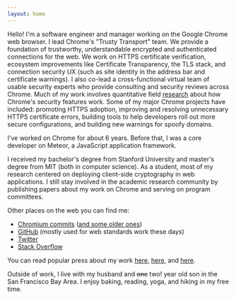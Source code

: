 ```yaml
---
layout: home
---
```


Hello! I'm a software engineer and manager working on the Google Chrome web
browser. I lead Chrome's "Trusty Transport" team. We provide a foundation of
trustworthy, understandable encrypted and authenticated connections for the web.
We work on HTTPS certificate verification, ecosystem improvements like
Certificate Transparency, the TLS stack, and connection security UX (such as
site identity in the address bar and certificate warnings). I also co-lead a
cross-functional virtual team of usable security experts who provide consulting
and security reviews across Chrome. Much of my work involves quantitative field
[research](publications.html) about how Chrome's security features work. Some of
my major Chrome projects have included: promoting HTTPS adoption, improving and
resolving unnecessary HTTPS certificate errors, building tools to help
developers roll out more secure configurations, and building new warnings for
spoofy domains.

I've worked on Chrome for about 6 years. Before that, I was a core developer on
Meteor, a JavaScript application framework.

I received my bachelor's degree from Stanford University and master's degree
from MIT (both in computer science). As a student, most of my research centered
on deploying client-side cryptography in web applications. I still stay involved
in the academic research community by publishing papers about my work on Chrome
and serving on program committees.

Other places on the web you can find me:
* [Chromium commits](https://chromium-review.googlesource.com/q/owner:estark%2540chromium.org)
 ([and some older ones](https://codereview.chromium.org/search?closed=1&owner=estark%40chromium.org&reviewer=&cc=&repo_guid=&base=&project=&private=1&commit=1&created_before=&created_after=&modified_before=&modified_after=&order=&format=html&keys_only=False&with_messages=False&cursor=&limit=30))
* [GitHub](https://www.github.com/estark37/) (mostly used for web standards work these days)
* [Twitter](https://twitter.com/estark37/)
* [Stack Overflow](https://stackoverflow.com/users/1867669/emily)

You can read popular press about my work
[here](https://www.wired.com/story/google-chrome-kill-url-first-steps/),
[here](https://www.bbc.com/news/technology-47071518), and
[here](https://www.economist.com/science-and-technology/2015/07/30/the-big-bug-hunt).

Outside of work, I live with my husband and ~~one~~ two! year old son in the San
Francisco Bay Area. I enjoy baking, reading, yoga, and hiking in my free time.

